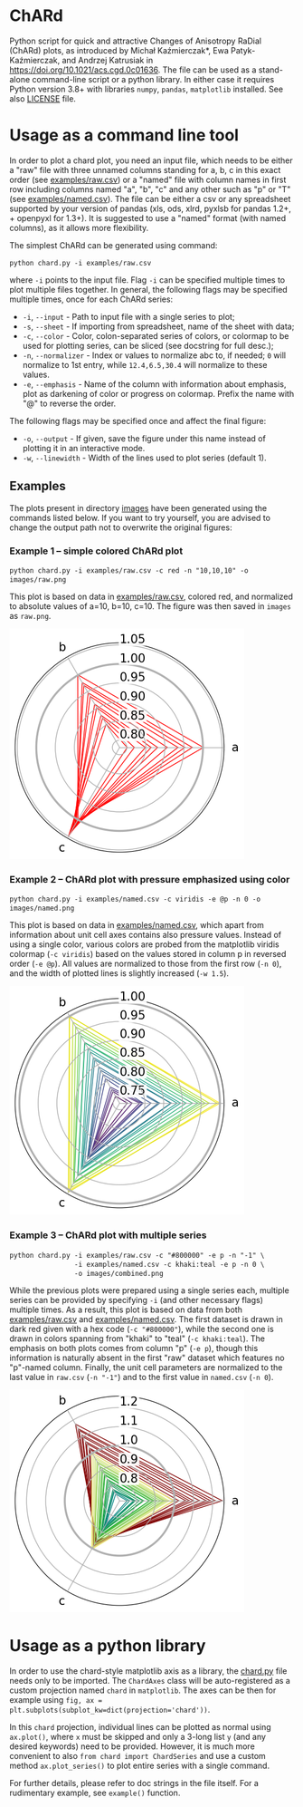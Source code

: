 # ChARd
Python script for quick and attractive Changes of Anisotropy RaDial (ChARd)
plots, as introduced by Michał Kaźmierczak*, Ewa Patyk-Kaźmierczak,
and Andrzej Katrusiak in https://doi.org/10.1021/acs.cgd.0c01636.
The file can be used as a stand-alone command-line script or a python library.
In either case it requires Python version 3.8+ with libraries
`numpy`, `pandas`, `matplotlib` installed. See also [LICENSE](LICENSE) file.

# Usage as a command line tool
In order to plot a chard plot, you need an input file, which needs to be
either a "raw" file with three unnamed columns standing for a, b, c
in this exact order (see [examples/raw.csv](examples/raw.csv))
or a "named" file with column names in first row including columns named
"a", "b", "c" and any other such as "p" or "T"
(see [examples/named.csv](examples/named.csv)).
The file can be either a csv or any spreadsheet supported by your version
of pandas (xls, ods, xlrd, pyxlsb for pandas 1.2+, + openpyxl for 1.3+).
It is suggested to use a "named" format (with named columns),
as it allows more flexibility.

The simplest ChARd can be generated using command:

    python chard.py -i examples/raw.csv

where `-i` points to the input file.
Flag `-i` can be specified multiple times to plot multiple files together.
In general, the following flags may be specified multiple times,
once for each ChARd series:

- `-i`, `--input` - Path to input file with a single series to plot;
- `-s`, `--sheet` - If importing from spreadsheet, name of the sheet with data;
- `-c`, `--color` - Color, colon-separated series of colors, or colormap
  to be used for plotting series, can be sliced (see docstring for full desc.);
- `-n`, `--normalizer` - Index or values to normalize abc to, if needed;
  `0` will normalize to 1st entry,
  while `12.4,6.5,30.4` will normalize to these values.
- `-e`, `--emphasis` - Name of the column with information about emphasis,
  plot as darkening of color or progress on colormap.
  Prefix the name with "@" to reverse the order.

The following flags may be specified once and affect the final figure:
- `-o`, `--output` - If given, save the figure under this name instead
  of plotting it in an interactive mode.
- `-w`, `--linewidth` - Width of the lines used to plot series (default 1).

## Examples

The plots present in directory [images](images) have been generated using
the commands listed below. If you want to try yourself, you are advised to
change the output path not to overwrite the original figures:

### Example 1 – simple colored ChARd plot

    python chard.py -i examples/raw.csv -c red -n "10,10,10" -o images/raw.png

This plot is based on data in [examples/raw.csv](examples/raw.csv),
colored red, and normalized to absolute values of a=10, b=10, c=10.
The figure was then saved in `images` as `raw.png`.

![Raw chard plot](images/raw.png)

### Example 2 – ChARd plot with pressure emphasized using color

    python chard.py -i examples/named.csv -c viridis -e @p -n 0 -o images/named.png

This plot is based on data in [examples/named.csv](examples/named.csv), which
apart from information about unit cell axes contains also pressure values.
Instead of using a single color, various colors are probed from the matplotlib
viridis colormap (`-c viridis`) based on the values stored in column p
in reversed order (`-e @p`). All values are normalized to those from the first
row (`-n 0`), and the width of plotted lines is slightly increased (`-w 1.5`).

![Named chard plot](images/named.png)

### Example 3 – ChARd plot with multiple series

    python chard.py -i examples/raw.csv -c "#800000" -e p -n "-1" \
                    -i examples/named.csv -c khaki:teal -e p -n 0 \
                    -o images/combined.png

While the previous plots were prepared using a single series each,
multiple series can be provided by specifying `-i` (and other necessary flags)
multiple times. As a result, this plot is based on data from both
[examples/raw.csv](examples/raw.csv) and
[examples/named.csv](examples/named.csv).
The first dataset is drawn in dark red given with a hex code (`-c "#800000"`),
while the second one is drawn in colors spanning from "khaki" to "teal"
(`-c khaki:teal`). The emphasis on both plots comes from column "p" (`-e p`),
though this information is naturally absent in the first "raw" dataset
which features no "p"-named column.
Finally, the unit cell parameters are normalized to the last value in `raw.csv`
(`-n "-1"`) and to the first value in `named.csv` (`-n 0`).

![Combined chard plot](images/combined.png)

# Usage as a python library

In order to use the chard-style matplotlib axis as a library,
the [chard.py](chard.py) file needs only to be imported.
The `ChardAxes` class will be auto-registered as a custom projection
named `chard` in `matplotlib`. The axes can be then for example using
`fig, ax = plt.subplots(subplot_kw=dict(projection='chard'))`.

In this `chard` projection, individual lines can be plotted as normal using
`ax.plot()`, where `x` must be skipped and only a 3-long list `y`
(and any desired keywords) need to be provided.
However, it is much more convenient to also `from chard import ChardSeries`
and use a custom method `ax.plot_series()` to plot entire series with
a single command.

For further details, please refer to doc strings in the file itself.
For a rudimentary example, see `example()` function.
